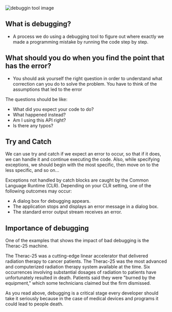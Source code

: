 ![debuggin tool image](https://www.edureka.co/blog/wp-content/uploads/2019/08/hero-snapshot-debugger-300x165.png)

## What is debugging?
-	A process we do using a debugging tool to figure out where exactly we made a programming mistake by running the code step by step.

## What should you do when you find the point that has the error?
-	You should ask yourself the right question in order to understand what correction can you do to solve the problem. You have to think of the assumptions that led to the error


The questions should be like: 
-	What did you expect your code to do?
-	What happened instead?
-	Am I using this API right?
-	Is there any typos?

## Try and Catch
We can use try and catch if we expect an error to occur, so that if it does, we can handle it and continue executing the code. Also, while specifying exceptions, we should begin with the most specific, then move on to the less specific, and so on...

Exceptions not handled by catch blocks are caught by the Common Language Runtime (CLR). Depending on your CLR setting, one of the following outcomes may occur:

-	A dialog box for debugging appears.
-	The application stops and displays an error message in a dialog box.
-	The standard error output stream receives an error.

## Importance of debugging
One of the examples that shows the impact of bad debugging is the Therac-25 machine.

The Therac-25 was a cutting-edge linear accelerator that delivered radiation therapy to cancer patients. The Therac-25 was the most advanced and computerized radiation therapy system available at the time.
Six occurrences involving substantial dosages of radiation to patients have unfortunately resulted in death.
Patients said they were "burned by the equipment," which some technicians claimed but the firm dismissed.

As you read above, debugging is a critical stage every developer should take it seriously because in the case of medical devices and programs it could lead to people death.




